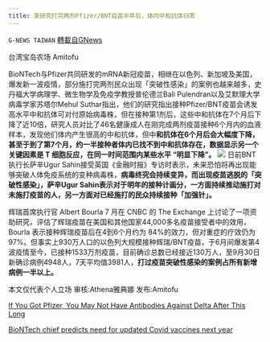 ```yaml
---
title: 美研究打完两剂Pfizer/BNT疫苗半年后，体内中和抗体归零
---
```

`G-NEWS TAIWAN` [轉載自GNews](https://gnews.org/zh-hans/1573174/)

台湾宝岛农场 Amitofu

BioNTech与Pfizer共同研发的mRNA新冠疫苗，相继在以色列、新加坡及美国，爆发新一波疫情，部分施打完两剂民众出现「突破性感染」的案例也越来越多，史丹福大学病理学、微生物学及免疫学教授普伦德兰Bali Pulendran以及艾默理大学病毒学家苏塔尔Mehul Suthar指出，他们的研究指出接种Pfizer/BNT疫苗会诱发高水平中和抗体可对付原始病毒株，但在接种第1剂后，这些中和抗体在7个月后下降了近10倍，研究人员对比了46名健康成人在刚完成两剂疫苗接种6个月内的血液样本，发现他们体内产生很高的中和抗体，但中**和抗体在6个月后会大幅度下降，甚至于到了第7个月，约一半接种者体内已找不到中和抗体存在，数据显示另一个关键因素是 T 细胞反应，在同一时间范围内某些水平 “明显下降”。**
![](https://assets.gnews.org/wp-content/uploads/2021/10/BNTUSAagainst-400x225.jpg)
日前BNT执行长萨辛Ugur Sahin接受英国《金融时报》专访时表示，未来恐怕将再出现能够突破人体免疫系统的变种病毒株，**病毒终究会持续变异，而出现疫苗逃脱的「突破性感染」，萨辛Ugur Sahin表示对于明年的接种计画分，一方面持续推动施打对未施打疫苗的人，另一方面对已经施打的民众持续接种「加强针」。**

辉瑞首席执行官 Albert Bourla 7 月在 CNBC 的 The Exchange 上讨论了一项资助研究，评估了辉瑞疫苗在美国和其他国家44,000多名疫苗接受者中的效用， Bourla 表示接种辉瑞疫苗后在4到6个月约为 84%的效力，但对重症的疗效仍为 97%。但事实上930万人口的以色列大规模接种辉瑞/BNT疫苗，于6月间爆发第4波疫情至今，已接种1533万剂疫苗，目前确诊总数已经接近130万人，至9月30日新确诊病例4948人，7天平均值3981人，**打过疫苗突破性感染的案例占所有新增病例一半以上。**

本文仅代表个人立场
审核:Athena雅典娜 发布:Amitofu

[If You Got Pfizer, You May Not Have Antibodies Against Delta After This Long](https://bestlifeonline.com/pfizer-delta-antibodies-news/)

[BioNTech chief predicts need for updated Covid vaccines next year](https://www.ft.com/content/d88457da-6bbc-4f07-82a6-4738aa845492)

